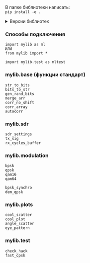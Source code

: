 В папке библиотеки написать:    
`pip install -e .`

<details >
<summary>Версии библиотек</summary>

matplotlib        3.8.2     
numpy             1.26.2        
typing_extensions 4.9.0     
pyadi-iio         0.0.16        

</details>

### Способы подключения 
```
import mylib as ml
ИЛИ
from mylib import *

import mylib.test as mltest
```


### mylib.base (функции стандарт)
```
str_to_bits
bits_to_str
gen_rand_bits
merge_arr
corr_no_shift
corr_array
autocorr
```


### mylib.sdr
```
sdr_settings
tx_sig
rx_cycles_buffer
```

### mylib.modulation
```
bpsk
qpsk
qam16
qam64

bpsk_synchro
dem_qpsk
```

### mylib.plots
```
cool_scatter
cool_plot
angle_scatter
eye_pattern
```

### mylib.test
```
check_hack
fast_qpsk
```

